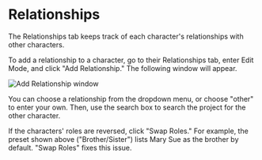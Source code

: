 # Relationships

The Relationships tab keeps track of each character's relationships with other
characters.

To add a relationship to a character, go to their Relationships tab, enter Edit
Mode, and click "Add Relationship." The following window will appear.

![Add Relationship window](add_relationship.png)

You can choose a relationship from the dropdown menu, or choose "other" to enter
your own. Then, use the search box to search the project for the other
character.

If the characters' roles are reversed, click "Swap Roles." For
example, the preset shown above ("Brother/Sister") lists Mary Sue as the brother
by default. "Swap Roles" fixes this issue.
